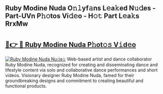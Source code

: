## Ruby Modine Nuda O𝚗𝚕yf𝚊ns L𝚎a𝚔ed N𝚞𝚍es - Part-UVn P𝚑𝚘tos Vi𝚍𝚎o - H𝚘𝚝 Part L𝚎a𝚔s RrxMw

# <h2><a href="http://kfdqo5j.oniu.top/?m=Ruby+Modine+Nuda">🔗👉 🔴 Ruby Modine Nuda P𝚑ot𝚘𝚜 V𝚒d𝚎o</a></h2>

[![Ruby Modine Nuda Nu𝚍e𝚜](https://i.imgur.com/0qMVB7G.gif)](http://kfdqo5j.oniu.top/?m=Ruby+Modine+Nuda)
Web-based artist and dance collaborator Ruby Modine Nuda, recognized for creating and disseminating dance and lifestyle content via solo and collaborative dance performances and short videos. Visionary designer Ruby Modine Nuda, famed for their groundbreaking designs and commitment to creating beautiful and functional products.  
